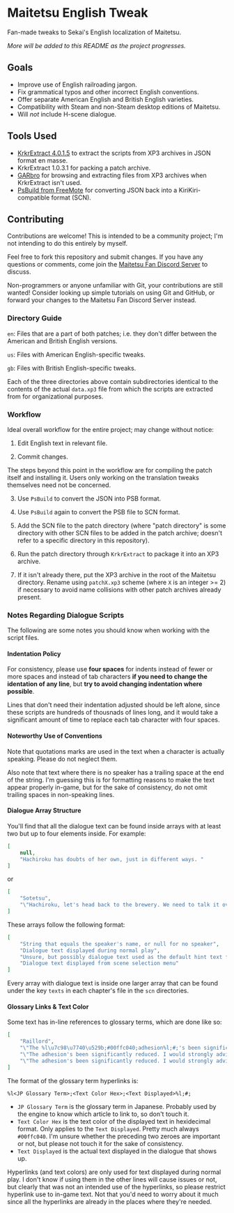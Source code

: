 # Maitetsu English Tweak
Fan-made tweaks to Sekai's English localization of Maitetsu.

*More will be added to this README as the project progresses.*

## Goals

* Improve use of English railroading jargon.
* Fix grammatical typos and other incorrect English conventions.
* Offer separate American English and British English varieties.
* Compatibility with Steam and non-Steam desktop editions of Maitetsu.
* Will *not* include H-scene dialogue.

## Tools Used

* [KrkrExtract 4.0.1.5](https://github.com/xmoeproject/KrkrExtract) to extract the scripts from XP3 archives in JSON format en masse.
* KrkrExtract 1.0.3.1 for packing a patch archive.
* [GARbro](https://github.com/morkt/GARbro) for browsing and extracting files from XP3 archives when KrkrExtract isn't used.
* [PsBuild from FreeMote](https://github.com/UlyssesWu/FreeMote) for converting JSON back into a KiriKiri-compatible format (SCN).

## Contributing
Contributions are welcome! This is intended to be a community project; I'm not intending to do this entirely by myself.

Feel free to fork this repository and submit changes. If you have any questions or comments, come join the [Maitetsu Fan Discord Server](https://discord.gg/ZqGRGGx) to discuss.

Non-programmers or anyone unfamiliar with Git, your contributions are still wanted! Consider looking up simple tutorials on using Git and GitHub, or forward your changes to the Maitetsu Fan Discord Server instead.

### Directory Guide

`en`: Files that are a part of both patches; i.e. they don't differ between the American and British English versions.

`us`: Files with American English-specific tweaks.

`gb`: Files with British English-specific tweaks.

Each of the three directories above contain subdirectories identical to the contents of the actual `data.xp3` file from which the scripts are extracted from for organizational purposes.

### Workflow
Ideal overall workflow for the entire project; may change without notice:

1. Edit English text in relevant file.

2. Commit changes.

The steps beyond this point in the workflow are for compiling the patch itself and installing it. Users only working on the translation tweaks themselves need not be concerned. 

3. Use `PsBuild` to convert the JSON into PSB format.

4. Use `PsBuild` again to convert the PSB file to SCN format.

5. Add the SCN file to the patch directory (where "patch directory" is some directory with other SCN files to be added in the patch archive; doesn't refer to a specific directory in this repository).

6. Run the patch directory through `KrkrExtract` to package it into an XP3 archive.

7. If it isn't already there, put the XP3 archive in the root of the Maitetsu directory. Rename using `patchX.xp3` scheme (where `X` is an integer >= 2) if necessary to avoid name collisions with other patch archives already present.

### Notes Regarding Dialogue Scripts
The following are some notes you should know when working with the script files.

#### Indentation Policy
For consistency, please use **four spaces** for indents instead of fewer or more spaces and instead of tab characters **if you need to change the identation of any line**, but **try to avoid changing indentation where possible**.

Lines that don't need their indentation adjusted should be left alone, since these scripts are hundreds of thousnads of lines long, and it would take a significant amount of time to replace each tab character with four spaces.

#### Noteworthy Use of Conventions
Note that quotations marks are used in the text when a character is actually speaking. Please do not neglect them.

Also note that text where there is no speaker has a trailing space at the end of the string. I'm guessing this is for formatting reasons to make the text appear properly in-game, but for the sake of consistency, do not omit trailing spaces in non-speaking lines.

#### Dialogue Array Structure
You'll find that all the dialogue text can be found inside arrays with at least two but up to four elements inside. For example:
```JSON
[
    null,
    "Hachiroku has doubts of her own, just in different ways. "
]
```
or
```JSON
[
    "Sotetsu",
    "\"Hachiroku, let's head back to the brewery. We need to talk it over with Makura-nee first.\""
]
```

These arrays follow the following format:
```JSON
[
    "String that equals the speaker's name, or null for no speaker",
    "Dialogue text displayed during normal play",
    "Unsure, but possibly dialogue text used as the default hint text for the users' bookmarks",
    "Dialogue text displayed from scene selection menu"
]
```

Every array with dialogue text is inside one larger array that can be found under the key `texts` in each chapter's file in the `scn` directories.

#### Glossary Links & Text Color
Some text has in-line references to glossary terms, which are done like so:
```JSON
[
    "Raillord",
    "\"The %l\u7c98\u7740\u529b;#00ffc040;adhesion%l;#;'s been significantly reduced. I would strongly advise scattering the sand.\"",
    "\"The adhesion's been significantly reduced. I would strongly advise scattering the sand.\"",
    "\"The adhesion's been significantly reduced. I would strongly advise scattering the sand.\""
]
```
The format of the glossary term hyperlinks is:

`%l<JP Glossary Term>;<Text Color Hex>;<Text Displayed>%l;#;`

* `JP Glossary Term` is the glossary term in Japanese. Probably used by the engine to know which article to link to, so don't touch it.
* `Text Color Hex` is the text color of the displayed text in hexidecimal format. Only applies to the `Text Displayed`. Pretty much always `#00ffc040`. I'm unsure whether the preceding two zeroes are important or not, but please not touch it for the sake of consistency.
* `Text Displayed` is the actual text displayed in the dialogue that shows up.

Hyperlinks (and text colors) are only used for text displayed during normal play. I don't know if using them in the other lines will cause issues or not, but clearly that was not an intended use of the hyperlinks, so please restrict hyperlink use to in-game text. Not that you'd need to worry about it much since all the hyperlinks are already in the places where they're needed.
